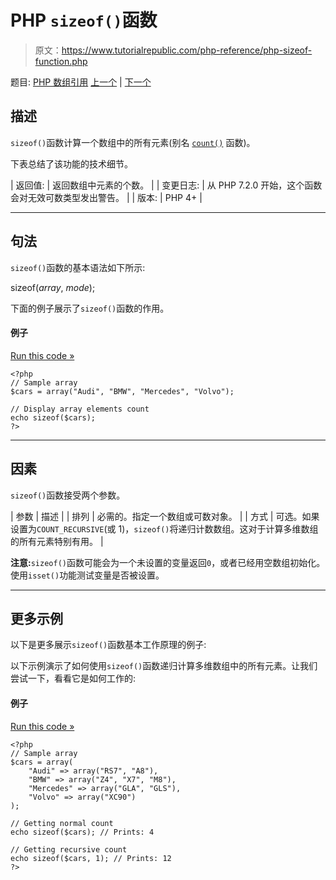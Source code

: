 # PHP `sizeof()`函数

> 原文：<https://www.tutorialrepublic.com/php-reference/php-sizeof-function.php>

题目: [PHP 数组引用](php-array-functions.php) [上一个](php-shuffle-function.php) | [下一个](php-sort-function.php)

## 描述

`sizeof()`函数计算一个数组中的所有元素(别名 [`count()`](php-count-function.php) 函数)。

下表总结了该功能的技术细节。

| 返回值: | 返回数组中元素的个数。 |
| 变更日志: | 从 PHP 7.2.0 开始，这个函数会对无效可数类型发出警告。 |
| 版本: | PHP 4+ |

* * *

## 句法

`sizeof()`函数的基本语法如下所示:

sizeof(*array*, *mode*);

下面的例子展示了`sizeof()`函数的作用。

#### 例子

[Run this code »](../codelab.php?topic=php&file=count-all-the-values-of-an-array "Run this code to view the output")

```
<?php
// Sample array
$cars = array("Audi", "BMW", "Mercedes", "Volvo");

// Display array elements count
echo sizeof($cars);
?>
```

* * *

## 因素

`sizeof()`函数接受两个参数。

| 参数 | 描述 |
| 排列 | 必需的。指定一个数组或可数对象。 |
| 方式 | 可选。如果设置为`COUNT_RECURSIVE`(或 1)，`sizeof()`将递归计数数组。这对于计算多维数组的所有元素特别有用。 |

**注意:**`sizeof()`函数可能会为一个未设置的变量返回`0`，或者已经用空数组初始化。使用`isset()`功能测试变量是否被设置。

* * *

## 更多示例

以下是更多展示`sizeof()`函数基本工作原理的例子:

以下示例演示了如何使用`sizeof()`函数递归计算多维数组中的所有元素。让我们尝试一下，看看它是如何工作的:

#### 例子

[Run this code »](../codelab.php?topic=php&file=count-all-the-elements-in-a-multidimensional-array "Run this code to view the output")

```
<?php
// Sample array
$cars = array(
    "Audi" => array("RS7", "A8"), 
    "BMW" => array("Z4", "X7", "M8"), 
    "Mercedes" => array("GLA", "GLS"),
    "Volvo" => array("XC90")
);

// Getting normal count
echo sizeof($cars); // Prints: 4   

// Getting recursive count
echo sizeof($cars, 1); // Prints: 12
?>
```